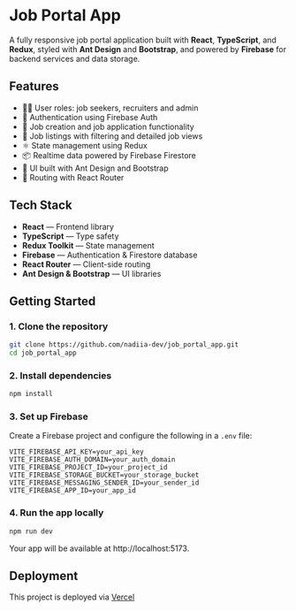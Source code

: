 # Job Portal App

A fully responsive job portal application built with **React**, **TypeScript**, and **Redux**, styled with **Ant Design** and **Bootstrap**, and powered by **Firebase** for backend services and data storage.

## Features

- 🧑‍💼 User roles: job seekers, recruiters and admin
- 🔐 Authentication using Firebase Auth
- 📝 Job creation and job application functionality
- 📄 Job listings with filtering and detailed job views
- ⚛️ State management using Redux
- 📦 Realtime data powered by Firebase Firestore
- 💅 UI built with Ant Design and Bootstrap
- 🚦 Routing with React Router

## Tech Stack

- **React** — Frontend library
- **TypeScript** — Type safety
- **Redux Toolkit** — State management
- **Firebase** — Authentication & Firestore database
- **React Router** — Client-side routing
- **Ant Design & Bootstrap** — UI libraries

## Getting Started

### 1. Clone the repository

```bash
git clone https://github.com/nadiia-dev/job_portal_app.git
cd job_portal_app
```

### 2. Install dependencies

```bash
npm install
```

### 3. Set up Firebase

Create a Firebase project and configure the following in a `.env` file:

```env
VITE_FIREBASE_API_KEY=your_api_key
VITE_FIREBASE_AUTH_DOMAIN=your_auth_domain
VITE_FIREBASE_PROJECT_ID=your_project_id
VITE_FIREBASE_STORAGE_BUCKET=your_storage_bucket
VITE_FIREBASE_MESSAGING_SENDER_ID=your_sender_id
VITE_FIREBASE_APP_ID=your_app_id
```

### 4. Run the app locally

```bash
npm run dev
```

Your app will be available at http://localhost:5173.

## Deployment

This project is deployed via [Vercel](https://vercel.com/)
